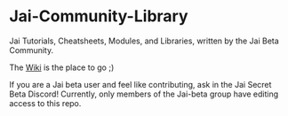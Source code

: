 # Jai-Community-Library
Jai Tutorials, Cheatsheets, Modules, and Libraries, written by the Jai Beta Community.

The [Wiki](https://github.com/Jai-Community/Jai-Community-Library/wiki) is the place to go ;)

If you are a Jai beta user and feel like contributing, ask in the Jai Secret Beta Discord!
Currently, only members of the Jai-beta group have editing access to this repo.
